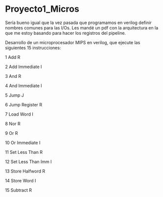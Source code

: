 # Proyecto1_Micros
Sería bueno igual que la vez pasada que programamos en verilog definir nombres comunes para las I/Os.
Les mandé un pdf con la arquitectura en la que me estoy basando para hacer los registros del pipeline.

Desarrollo de un microprocesador MIPS en verilog, que ejecute las siguientes 15 instrucciones:

1 Add R 

2 Add Immediate I

3 And R

4 And Immediate I

5 Jump J

6 Jump Register R

7 Load Word I

8 Nor R

9 Or R

10 Or Immediate I

11 Set Less Than R

12 Set Less Than Imm I

13 Store Halfword R

14 Store Word I

15 Subtract R

